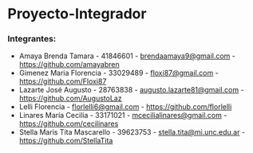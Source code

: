 # Proyecto-Integrador
### Integrantes:
- Amaya Brenda Tamara - 41846601 - brendaamaya9@gmail.com - https://github.com/amayabren
- Gimenez Maria Florencia - 33029489 - floxi87@gmail.com - https://github.com/Floxi87
- Lazarte José Augusto - 28763838 - augusto.lazarte81@gmail.com - https://github.com/AugustoLaz
- Lelli Florencia - florlelli6@gmail.com - https://github.com/florlelli
- Linares María Cecilia - 33171021 - mcecilialinares@gmail.com - https://github.com/cecilinares
- Stella Maris Tita Mascarello - 39623753 - stella.tita@mi.unc.edu.ar - https://github.com/StellaTita
